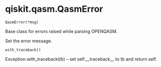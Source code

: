 # qiskit.qasm.QasmError

<span id="undefined" />

`QasmError(*msg)`

Base class for errors raised while parsing OPENQASM.

Set the error message.

<span id="undefined" />

`with_traceback()`

Exception.with\_traceback(tb) – set self.\_\_traceback\_\_ to tb and return self.
